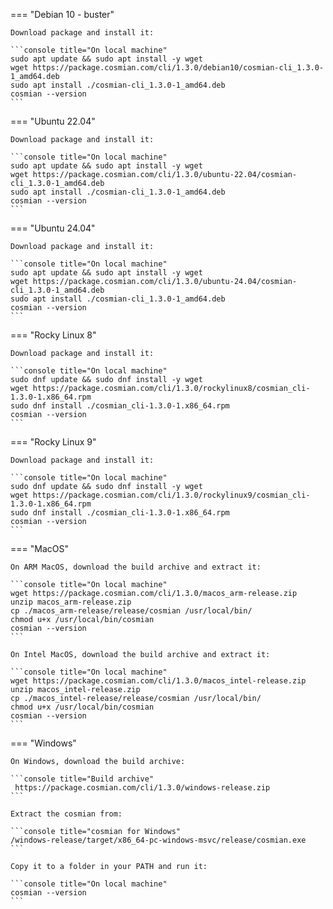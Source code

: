 === "Debian 10 - buster"

    Download package and install it:

    ```console title="On local machine"
    sudo apt update && sudo apt install -y wget
    wget https://package.cosmian.com/cli/1.3.0/debian10/cosmian-cli_1.3.0-1_amd64.deb
    sudo apt install ./cosmian-cli_1.3.0-1_amd64.deb
    cosmian --version
    ```

=== "Ubuntu 22.04"

    Download package and install it:

    ```console title="On local machine"
    sudo apt update && sudo apt install -y wget
    wget https://package.cosmian.com/cli/1.3.0/ubuntu-22.04/cosmian-cli_1.3.0-1_amd64.deb
    sudo apt install ./cosmian-cli_1.3.0-1_amd64.deb
    cosmian --version
    ```

=== "Ubuntu 24.04"

    Download package and install it:

    ```console title="On local machine"
    sudo apt update && sudo apt install -y wget
    wget https://package.cosmian.com/cli/1.3.0/ubuntu-24.04/cosmian-cli_1.3.0-1_amd64.deb
    sudo apt install ./cosmian-cli_1.3.0-1_amd64.deb
    cosmian --version
    ```

=== "Rocky Linux 8"

    Download package and install it:

    ```console title="On local machine"
    sudo dnf update && sudo dnf install -y wget
    wget https://package.cosmian.com/cli/1.3.0/rockylinux8/cosmian_cli-1.3.0-1.x86_64.rpm
    sudo dnf install ./cosmian_cli-1.3.0-1.x86_64.rpm
    cosmian --version
    ```

=== "Rocky Linux 9"

    Download package and install it:

    ```console title="On local machine"
    sudo dnf update && sudo dnf install -y wget
    wget https://package.cosmian.com/cli/1.3.0/rockylinux9/cosmian_cli-1.3.0-1.x86_64.rpm
    sudo dnf install ./cosmian_cli-1.3.0-1.x86_64.rpm
    cosmian --version
    ```

=== "MacOS"

    On ARM MacOS, download the build archive and extract it:

    ```console title="On local machine"
    wget https://package.cosmian.com/cli/1.3.0/macos_arm-release.zip
    unzip macos_arm-release.zip
    cp ./macos_arm-release/release/cosmian /usr/local/bin/
    chmod u+x /usr/local/bin/cosmian
    cosmian --version
    ```

    On Intel MacOS, download the build archive and extract it:

    ```console title="On local machine"
    wget https://package.cosmian.com/cli/1.3.0/macos_intel-release.zip
    unzip macos_intel-release.zip
    cp ./macos_intel-release/release/cosmian /usr/local/bin/
    chmod u+x /usr/local/bin/cosmian
    cosmian --version
    ```

=== "Windows"

    On Windows, download the build archive:

    ```console title="Build archive"
     https://package.cosmian.com/cli/1.3.0/windows-release.zip
    ```

    Extract the cosmian from:

    ```console title="cosmian for Windows"
    /windows-release/target/x86_64-pc-windows-msvc/release/cosmian.exe
    ```

    Copy it to a folder in your PATH and run it:

    ```console title="On local machine"
    cosmian --version
    ```
